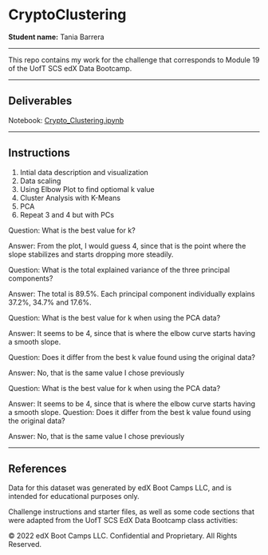 # CryptoClustering

**Student name:** Tania Barrera

---

This repo contains my work for the challenge that corresponds to Module 19 of the UofT SCS edX Data Bootcamp.

---

## Deliverables

Notebook: [Crypto_Clustering.ipynb](Crypto_Clustering.ipynb)

---

## Instructions

1. Intial data description and visualization
2. Data scaling
3. Using Elbow Plot to find optiomal k value
4. Cluster Analysis with K-Means
5. PCA
6. Repeat 3 and 4 but with PCs


Question: What is the best value for k?

Answer: From the plot, I would guess 4, since that is the point where the slope stabilizes and starts dropping more steadily.

Question: What is the total explained variance of the three principal components?

Answer: The total is 89.5%. Each principal component individually explains 37.2%, 34.7% and 17.6%.

Question: What is the best value for k when using the PCA data?

Answer: It seems to be 4, since that is where the elbow curve starts having a smooth slope.

Question: Does it differ from the best k value found using the original data?

Answer: No, that is the same value I chose previously

Question: What is the best value for k when using the PCA data?

Answer: It seems to be 4, since that is where the elbow curve starts having a smooth slope.
Question: Does it differ from the best k value found using the original data?

Answer: No, that is the same value I chose previously



---

## References

Data for this dataset was generated by edX Boot Camps LLC, and is intended for educational purposes only.

Challenge instructions and starter files, as well as some code sections that were adapted from the UofT SCS EdX Data Bootcamp class activities:

© 2022 edX Boot Camps LLC. Confidential and Proprietary. All Rights Reserved.
